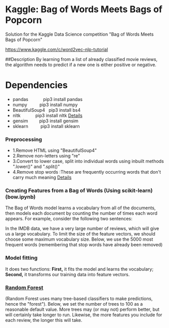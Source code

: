 # Kaggle: Bag of Words Meets Bags of Popcorn
Solution for the Kaggle Data Science competition "Bag of Words Meets Bags of Popcorn"

https://www.kaggle.com/c/word2vec-nlp-tutorial

##Description
By learning from a list of already classified movie reviews, the algorithm needs to predict if a new one is either positive or 
negative. 

# Dependencies
- pandas &nbsp; &nbsp;&nbsp; &nbsp; &nbsp; &nbsp; pip3 install pandas
- numpy &nbsp; &nbsp; &nbsp; &nbsp; &nbsp;pip3 install numpy
- BeautifulSoup4 &nbsp; pip3 install bs4
- nltk &nbsp; &nbsp;&nbsp; &nbsp; &nbsp; &nbsp; pip3 install nltk [Details](http://www.nltk.org/install.html)
- gensim&nbsp; &nbsp;&nbsp; &nbsp; &nbsp; pip3 install gensim
- sklearn &nbsp; &nbsp;&nbsp; &nbsp; &nbsp; pip3 install sklearn


### Preprocessing

- 1.Remove HTML using "BeautifulSoup4"
- 2.Remove non-letters using "re" 
- 3.Convert to lower case, split into individual words using inbuilt methods ".lower()" and ".split()"
- 4.Remove stop words :These are frequently occurring words that don't carry much meaning [Details](https://en.wikipedia.org/wiki/Stop_words)

### Creating Features from a Bag of Words (Using scikit-learn) (bow.ipynb)

The Bag of Words model learns a vocabulary from all of the documents, then models each document by counting the number of times 
each word appears. For example, consider the following two sentences:

In the IMDB data, we have a very large number of reviews, which will give us a large vocabulary. To limit the size of the feature
vectors, we should choose some maximum vocabulary size. Below, we use the 5000 most frequent words 
(remembering that stop words have already been removed)

### Model fitting

It does two functions: 
**First,** it fits the model and learns the vocabulary; 
**Second,** it transforms our training data into feature vectors.


### [Random Forest](http://scikit-learn.org/stable/modules/generated/sklearn.ensemble.RandomForestClassifier.html)

(Random Forest uses many tree-based classifiers to make predictions, hence the "forest"). Below, we set the number of trees to 100 as a reasonable default value. More trees may (or may not) perform better, but will certainly take longer to run. Likewise, the more features you include for each review, the longer this will take.


